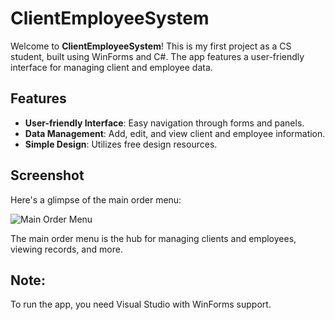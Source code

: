 # ClientEmployeeSystem

Welcome to **ClientEmployeeSystem**! This is my first project as a CS student, built using WinForms and C#. The app features a user-friendly interface for managing client and employee data.

## Features
- **User-friendly Interface**: Easy navigation through forms and panels.
- **Data Management**: Add, edit, and view client and employee information.
- **Simple Design**: Utilizes free design resources.

## Screenshot
Here's a glimpse of the main order menu:

![Main Order Menu](https://imgur.com/a/JQR6lle)

The main order menu is the hub for managing clients and employees, viewing records, and more.

## Note:
To run the app, you need Visual Studio with WinForms support.
